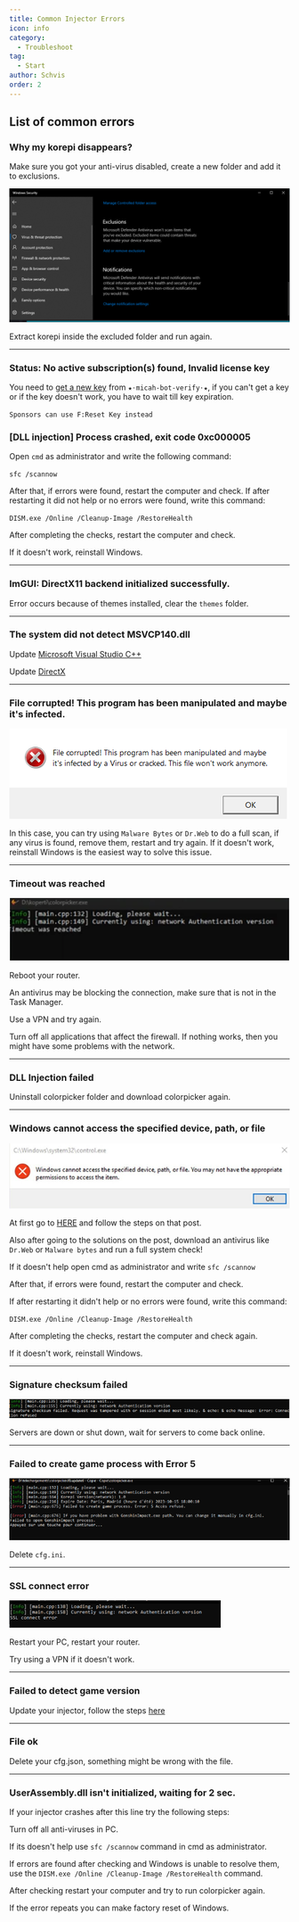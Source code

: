 ```yaml
---
title: Common Injector Errors
icon: info
category:
  - Troubleshoot
tag:
  - Start
author: Schvis
order: 2
---
```


## List of common errors

### Why my korepi disappears?

Make sure you got your anti-virus disabled, create a new folder and add it to exclusions.

![](/assets/images/docs/202312/virus.png)

Extract korepi inside the excluded folder and run again.

---
### Status: No active subscription(s) found, Invalid license key

You need to [get a new key](../guide/getkey.md) from `⁠★⋅micah-bot-verify⋅★`, if you can't get a key or if the key doesn't work, you have to wait till key expiration.

`Sponsors can use F:Reset Key instead`

### [DLL injection]  Process crashed, exit code 0xc000005

Open `cmd` as administrator and write the following command:

`sfc /scannow`

After that, if errors were found, restart the computer and check.
If after restarting it did not help or no errors were found, write this command:

`DISM.exe /Online /Cleanup-Image /RestoreHealth`

After completing the checks, restart the computer and check.

If it doesn't work, reinstall Windows.

---
### ImGUI: DirectX11 backend initialized successfully.

Error occurs because of themes installed, clear the `themes` folder.

---
### The system did not detect MSVCP140.dll

Update [Microsoft Visual Studio C++](https://learn.microsoft.com/en-us/cpp/windows/latest-supported-vc-redist?view=msvc-170#visual-studio-2015-2017-2019-and-2022)

Update [DirectX](https://www.microsoft.com/en-us/download/details.aspx?id=35)

---
### File corrupted! This program has been manipulated and maybe it's infected.

![](/assets/images/docs/202312/virus2.png)

In this case, you can try using `Malware Bytes` or `Dr.Web` to do a full scan, if any virus is found, remove them, restart and try again. If it doesn't work, reinstall Windows is the easiest way to solve this issue.

---
### Timeout was reached

![](/assets/images/docs/202312/error1.png)

Reboot your router.

An antivirus may be blocking the connection, make sure that is not in the Task Manager.

Use a VPN and try again.

Turn off all applications that affect the firewall. If nothing works, then you might have some problems with the network.

---
### DLL Injection failed

Uninstall colorpicker folder and download colorpicker again.

---
### Windows cannot access the specified device, path, or file

![](/assets/images/docs/202312/error2.png)

At first go to [HERE](https://support.microsoft.com/en-us/topic/-windows-cannot-access-the-specified-device-path-or-file-error-when-you-try-to-install-update-or-start-a-program-or-file-46361133-47ed-6967-c13e-e75d3cc29657) and follow the steps on that post.

Also after going to the solutions on the post, download an antivirus like `Dr.Web` or `Malware bytes` and run a full system check!

If it doesn't help open cmd as administrator and write `sfc /scannow`

After that, if errors were found, restart the computer and check.

If after restarting it didn't help or no errors were found, write this command:

`DISM.exe /Online /Cleanup-Image /RestoreHealth`

After completing the checks, restart the computer and check again.

If it doesn't work, reinstall Windows.

---
### Signature checksum failed

![](/assets/images/docs/202312/checksum.png)

Servers are down or shut down, wait for servers to come back online.

---
### Failed to create game process with Error 5

![](/assets/images/docs/202312/error3.png)

Delete `cfg.ini`.

---
### SSL connect error

![](/assets/images/docs/202312/error4.png)

Restart your PC, restart your router.

Try using a VPN if it doesn't work.

---
### Failed to detect game version

Update your injector, follow the steps [here](../start/download.md)

---
### File ok

Delete your cfg.json, something might be wrong with the file.

---
### UserAssembly.dll isn't initialized, waiting for 2 sec.

If your injector crashes after this line try the following steps:

Turn off all anti-viruses in PC.

If its doesn't help use `sfc /scannow` command in cmd as administrator.

If errors are found after checking and Windows is unable to resolve them, use the `DISM.exe /Online /Cleanup-Image /RestoreHealth` command. 

After checking restart your computer and try to run colorpicker again.

If the error repeats you can make factory reset of Windows.

